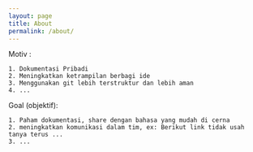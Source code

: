 ```yaml
---
layout: page
title: About
permalink: /about/
---
```


Motiv :

    1. Dokumentasi Pribadi 
    2. Meningkatkan ketrampilan berbagi ide
    3. Menggunakan git lebih terstruktur dan lebih aman
    4. ...

Goal (objektif): 

    1. Paham dokumentasi, share dengan bahasa yang mudah di cerna
    2. meningkatkan komunikasi dalam tim, ex: Berikut link tidak usah tanya terus ...
    3. ...
